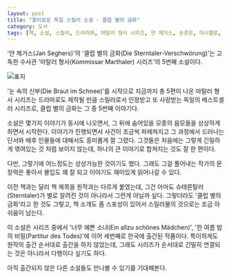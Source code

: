 ```yaml
---
layout: post
title: "흥미로운 독일 스릴러 소설 - 클럽 별의 금화"
category: 도서
tags: [책, 소설, 스릴러, 드라마화, 마탈러 형사 시리즈, 얀 제거스, 송경은, 마시멜로, 한경BP, 한국경제, 서평]
---
```


'얀 제거스(Jan Seghers)'의
'클럽 별의 금화(Die Sterntaler-Verschwörung)'는
고독한 수사관 '마탈러 형사(Kommissar Marthaler) 시리즈'의 5번째 소설이다.

![표지](https://lh3.googleusercontent.com/YHcDiU5XAJVO0pVNZKZUEcH9kHJDsQu9AMQ3RzJkJHAZkHzx8Fmyu_PMyOR-AI8-wyqX6-0g9xycow=s480)

'눈 속의 신부(Die Braut im Schnee)'를 시작으로 지금까지 총 5편이 나온 마탈러 형사 시리즈는
드라마로도 제작될 만큼 스릴러로서 인정받고 또 사랑받는 독일의 베스트셀러 시리즈로,
클럽 별의 금화는 그 중 5번째 이야기다.

소설은 몇가지 이야기가 동시에 나오면서,
그 뒤에 숨어있을 모종의 음모들을 상상하게 하면서 시작한다.
이야기가 진행되면서 사건이 조금씩 파헤쳐지고
그 과정에서 드러나는 단서와 배후 인물들에 대해서도 흥미롭게 잘 그렸다.
그것들은 처음에는 그렇게 긴밀하게 엮여있는 것 처럼 보이지 않는데,
하나의 큰 이야기로 합쳐지는 것도 잘 한 편이다.

다만, 그렇기에 어느정도는 상상가능한 것이기도 했다.
그래도 그걸 풀어내는 작가의 문장력은 좋아서
몰입도 꽤 잘 되고 이야기도 재미있게 읽어나갈 수 있다.

이전 책과는 달리 책 제목을 원작과는 다르게 붙였는데,
그건 아마도 슈테른탈러(Sterntaler)가 별로 알려진 것이 아니라서 그런게 아닐까 싶다.
그렇더라도 '클럽 별의 금화'라고 한 것도 그렇고,
책 소개도 좀 스포성이 있어서 스릴러물의 것으로는 조금 아쉬움이 남는다.

이 소설은 시리즈 중에서
'너무 예쁜 소녀(Ein allzu schönes Mädchen)',
'한 여름 밤의 비밀(Partitur des Todes)'에 이어
세번째로 한국에 출간된 작품이다.
특이하게도 원작의 출간 순서대로 출간을 하지 않았는데,
그래도 시리즈가 순서대로 긴밀히 연결되는 것은 아니라서 다행이다 싶기도 하다.

아직 출간되지 않은 다른 소설들도 만나볼 수 있기를 기대해본다.
